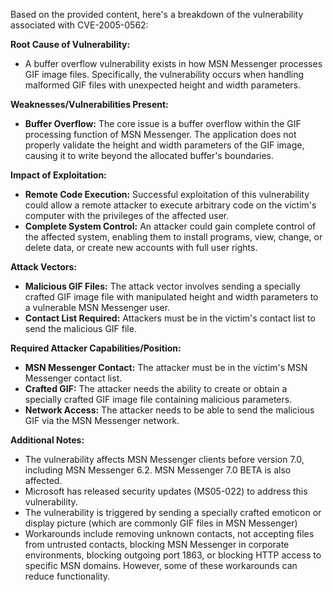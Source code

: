 Based on the provided content, here's a breakdown of the vulnerability associated with CVE-2005-0562:

**Root Cause of Vulnerability:**
- A buffer overflow vulnerability exists in how MSN Messenger processes GIF image files. Specifically, the vulnerability occurs when handling malformed GIF files with unexpected height and width parameters.

**Weaknesses/Vulnerabilities Present:**
- **Buffer Overflow:** The core issue is a buffer overflow within the GIF processing function of MSN Messenger. The application does not properly validate the height and width parameters of the GIF image, causing it to write beyond the allocated buffer's boundaries.

**Impact of Exploitation:**
- **Remote Code Execution:** Successful exploitation of this vulnerability could allow a remote attacker to execute arbitrary code on the victim's computer with the privileges of the affected user.
- **Complete System Control:** An attacker could gain complete control of the affected system, enabling them to install programs, view, change, or delete data, or create new accounts with full user rights.

**Attack Vectors:**
- **Malicious GIF Files:** The attack vector involves sending a specially crafted GIF image file with manipulated height and width parameters to a vulnerable MSN Messenger user.
- **Contact List Required:** Attackers must be in the victim's contact list to send the malicious GIF file.

**Required Attacker Capabilities/Position:**
- **MSN Messenger Contact:** The attacker must be in the victim's MSN Messenger contact list.
- **Crafted GIF:** The attacker needs the ability to create or obtain a specially crafted GIF image file containing malicious parameters.
- **Network Access:** The attacker needs to be able to send the malicious GIF via the MSN Messenger network.

**Additional Notes:**
- The vulnerability affects MSN Messenger clients before version 7.0, including MSN Messenger 6.2. MSN Messenger 7.0 BETA is also affected.
- Microsoft has released security updates (MS05-022) to address this vulnerability.
- The vulnerability is triggered by sending a specially crafted emoticon or display picture (which are commonly GIF files in MSN Messenger)
- Workarounds include removing unknown contacts, not accepting files from untrusted contacts, blocking MSN Messenger in corporate environments, blocking outgoing port 1863, or blocking HTTP access to specific MSN domains. However, some of these workarounds can reduce functionality.